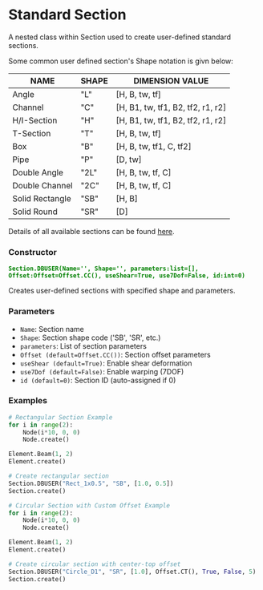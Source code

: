 # Standard Section

A nested class within Section used to create user-defined standard sections.

Some common user defined section's Shape notation is givn below:


| NAME	 |	SHAPE	|	DIMENSION VALUE                      |
|--------|-------|-------|
| Angle	|	"L"	|	[H, B, tw, tf]                               |
| Channel	|	"C"	|	[H, B1, tw, tf1, B2, tf2, r1, r2]        |
| H/I-Section	|	"H"	|	[H, B1, tw, tf1, B2, tf2, r1, r2]    |
| T-Section	|	"T"	|	[H, B, tw, tf]                           |
| Box	|	"B"	|	[H, B, tw, tf1, C, tf2]                      |
| Pipe	|	"P"	|	[D, tw]                                      |
| Double Angle	|	"2L"	|	[H, B, tw, tf, C]                |
| Double Channel	|	"2C"	|	[H, B, tw, tf, C]            |
| Solid Rectangle	|	"SB"	|	[H, B]                       |
| Solid Round	|	"SR"	|	[D]                              |




Details of all available sections can be found [here](https://support.midasuser.com/hc/en-us/articles/35809067039513-Section-Properties-DB-User).





### Constructor
**<font color="green">`Section.DBUSER(Name='', Shape='', parameters:list=[], Offset:Offset=Offset.CC(), useShear=True, use7Dof=False, id:int=0)`</font>**

Creates user-defined sections with specified shape and parameters.

### Parameters
* `Name`: Section name
* `Shape`: Section shape code ('SB', 'SR', etc.)
* `parameters`: List of section parameters
* `Offset (default=Offset.CC())`: Section offset parameters
* `useShear (default=True)`: Enable shear deformation
* `use7Dof (default=False)`: Enable warping (7DOF)
* `id (default=0)`: Section ID (auto-assigned if 0)

### Examples
```py
# Rectangular Section Example
for i in range(2):
    Node(i*10, 0, 0)
    Node.create()

Element.Beam(1, 2)
Element.create()

# Create rectangular section
Section.DBUSER("Rect_1x0.5", "SB", [1.0, 0.5])
Section.create()
```

```py
# Circular Section with Custom Offset Example
for i in range(2):
    Node(i*10, 0, 0)
    Node.create()

Element.Beam(1, 2)
Element.create()

# Create circular section with center-top offset
Section.DBUSER("Circle_D1", "SR", [1.0], Offset.CT(), True, False, 5)
Section.create()
```

